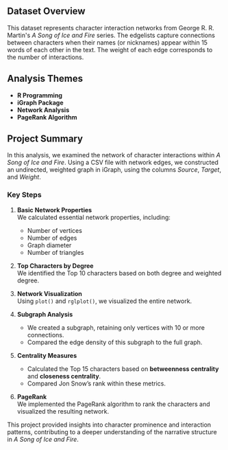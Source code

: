 ## Dataset Overview

This dataset represents character interaction networks from George R. R. Martin's *A Song of Ice and Fire* series. The edgelists capture connections between characters when their names (or nicknames) appear within 15 words of each other in the text. The weight of each edge corresponds to the number of interactions.

## Analysis Themes

- **R Programming**
- **iGraph Package**
- **Network Analysis**
- **PageRank Algorithm**

## Project Summary

In this analysis, we examined the network of character interactions within *A Song of Ice and Fire*. Using a CSV file with network edges, we constructed an undirected, weighted graph in iGraph, using the columns *Source*, *Target*, and *Weight*. 

### Key Steps

1. **Basic Network Properties**  
   We calculated essential network properties, including:
   - Number of vertices
   - Number of edges
   - Graph diameter
   - Number of triangles

2. **Top Characters by Degree**  
   We identified the Top 10 characters based on both degree and weighted degree.

3. **Network Visualization**  
   Using `plot()` and `rglplot()`, we visualized the entire network.

4. **Subgraph Analysis**  
   - We created a subgraph, retaining only vertices with 10 or more connections.
   - Compared the edge density of this subgraph to the full graph.

5. **Centrality Measures**  
   - Calculated the Top 15 characters based on **betweenness centrality** and **closeness centrality**.
   - Compared Jon Snow’s rank within these metrics.

6. **PageRank**  
   We implemented the PageRank algorithm to rank the characters and visualized the resulting network.

This project provided insights into character prominence and interaction patterns, contributing to a deeper understanding of the narrative structure in *A Song of Ice and Fire*.
